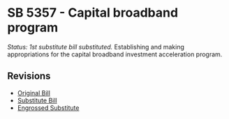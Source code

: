 # SB 5357 - Capital broadband program
*Status: 1st substitute bill substituted.*
Establishing and making appropriations for the capital broadband investment acceleration program.

## Revisions
* [Original Bill](1/)
* [Substitute Bill](S/)
* [Engrossed Substitute](S.E/)